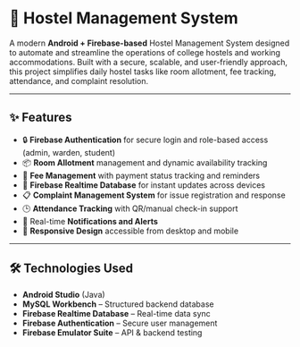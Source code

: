 # 🏢 Hostel Management System

A modern **Android + Firebase-based** Hostel Management System designed to automate and streamline the operations of college hostels and working accommodations. Built with a secure, scalable, and user-friendly approach, this project simplifies daily hostel tasks like room allotment, fee tracking, attendance, and complaint resolution.

---

## ✨ Features

- 🔒 **Firebase Authentication** for secure login and role-based access (admin, warden, student)
- 📦 **Room Allotment** management and dynamic availability tracking
- 💸 **Fee Management** with payment status tracking and reminders
- 📡 **Firebase Realtime Database** for instant updates across devices
- 📋 **Complaint Management System** for issue registration and response
- 🕒 **Attendance Tracking** with QR/manual check-in support
- 🔔 Real-time **Notifications and Alerts**
- 📱 **Responsive Design** accessible from desktop and mobile

---

## 🛠️ Technologies Used

- **Android Studio** (Java)
- **MySQL Workbench** – Structured backend database
- **Firebase Realtime Database** – Real-time data sync
- **Firebase Authentication** – Secure user management
- **Firebase Emulator Suite** – API & backend testing
